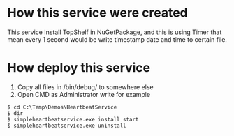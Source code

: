 # How this service were created
This service Install TopShelf in  NuGetPackage, and this is using Timer that mean every 1 second would be write timestamp date and time to certain file.

# How deploy this service
1. Copy all files in /bin/debug/ to somewhere else
2. Open CMD as Administrator write for example 
```
$ cd C:\Temp\Demos\HeartbeatService
$ dir
$ simpleheartbeatservice.exe install start
$ simpleheartbeatservice.exe uninstall
```